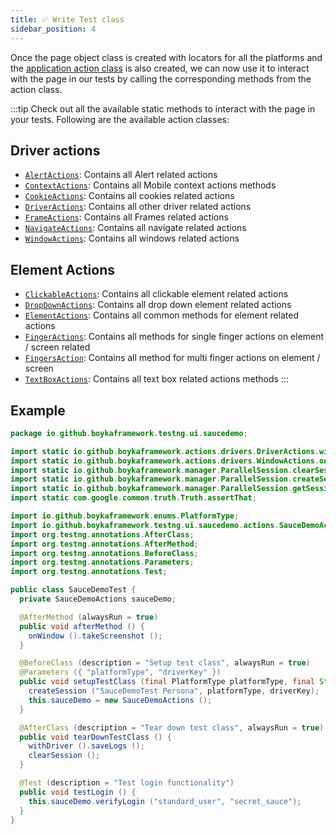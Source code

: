 ```yaml
---
title: ✅ Write Test class
sidebar_position: 4
---
```


Once the page object class is created with locators for all the platforms and the [application action class](/docs/guides/ui/page-action) is also created, we can now use it to interact with the page in our tests by calling the corresponding methods from the action class.

:::tip
Check out all the available static methods to interact with the page in your tests. Following are the available action classes:

## Driver actions

- [`AlertActions`](/api/actions/drivers/alert-actions): Contains all Alert related actions
- [`ContextActions`](/api/actions/drivers/context-actions): Contains all Mobile context actions methods
- [`CookieActions`](/api/actions/drivers/cookie-actions): Contains all cookies related actions
- [`DriverActions`](/api/actions/drivers/driver-actions): Contains all other driver related actions
- [`FrameActions`](/api/actions/drivers/frame-actions): Contains all Frames related actions
- [`NavigateActions`](/api/actions/drivers/navigate-actions): Contains all navigate related actions
- [`WindowActions`](/api/actions/drivers/window-actions): Contains all windows related actions

## Element Actions

- [`ClickableActions`](/api/actions/elements/clickable-actions): Contains all clickable element related actions
- [`DropDownActions`](/api/actions/elements/drop-down-actions): Contains all drop down element related actions
- [`ElementActions`](/api/actions/elements/element-actions): Contains all common methods for element related actions
- [`FingerActions`](/api/actions/elements/finger-actions): Contains all methods for single finger actions on element / screen related
- [`FingersAction`](/api/actions/elements/fingers-actions): Contains all method for multi finger actions on element / screen
- [`TextBoxActions`](/api/actions/elements/textbox-actions): Contains all text box related actions methods
:::

## Example

```java
package io.github.boykaframework.testng.ui.saucedemo;

import static io.github.boykaframework.actions.drivers.DriverActions.withDriver;
import static io.github.boykaframework.actions.drivers.WindowActions.onWindow;
import static io.github.boykaframework.manager.ParallelSession.clearSession;
import static io.github.boykaframework.manager.ParallelSession.createSession;
import static io.github.boykaframework.manager.ParallelSession.getSession;
import static com.google.common.truth.Truth.assertThat;

import io.github.boykaframework.enums.PlatformType;
import io.github.boykaframework.testng.ui.saucedemo.actions.SauceDemoActions;
import org.testng.annotations.AfterClass;
import org.testng.annotations.AfterMethod;
import org.testng.annotations.BeforeClass;
import org.testng.annotations.Parameters;
import org.testng.annotations.Test;

public class SauceDemoTest {
  private SauceDemoActions sauceDemo;

  @AfterMethod (alwaysRun = true)
  public void afterMethod () {
    onWindow ().takeScreenshot ();
  }

  @BeforeClass (description = "Setup test class", alwaysRun = true)
  @Parameters ({ "platformType", "driverKey" })
  public void setupTestClass (final PlatformType platformType, final String driverKey) {
    createSession ("SauceDemoTest Persona", platformType, driverKey);
    this.sauceDemo = new SauceDemoActions ();
  }

  @AfterClass (description = "Tear down test class", alwaysRun = true)
  public void tearDownTestClass () {
    withDriver ().saveLogs ();
    clearSession ();
  }

  @Test (description = "Test login functionality")
  public void testLogin () {
    this.sauceDemo.verifyLogin ("standard_user", "secret_sauce");
  }
}
```

